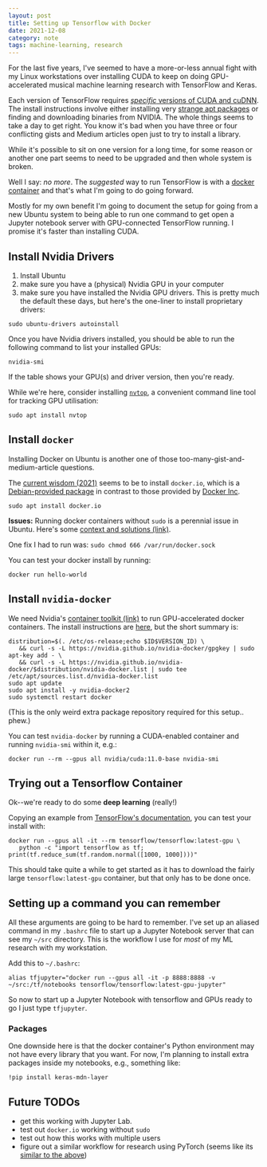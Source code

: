 ```yaml
---
layout: post
title: Setting up Tensorflow with Docker
date: 2021-12-08
category: note
tags: machine-learning, research
---
```


For the last five years, I've seemed to have a more-or-less annual fight with my Linux workstations over installing CUDA to keep on doing GPU-accelerated musical machine learning research with TensorFlow and Keras.

Each version of TensorFlow requires [_specific_ versions of CUDA and cuDNN](https://www.tensorflow.org/install/source#gpu). The install instructions involve either installing very [strange apt packages](https://www.tensorflow.org/install/gpu#install_cuda_with_apt) or finding and downloading binaries from NVIDIA. The whole things seems to take a day to get right. You know it's bad when you have three or four conflicting gists and Medium articles open just to try to install a library.

While it's possible to sit on one version for a long time, for some reason or another one part seems to need to be upgraded and then whole system is broken. 

Well I say: _no more_. The _suggested_ way to run TensorFlow is with a [docker container](https://www.tensorflow.org/install/docker) and that's what I'm going to do going forward.

Mostly for my own benefit I'm going to document the setup for going from a new Ubuntu system to being able to run one command to get open a Jupyter notebook server with GPU-connected TensorFlow running. I promise it's faster than installing CUDA.

## Install Nvidia Drivers

1. Install Ubuntu
2. make sure you have a (physical) Nvidia GPU in your computer
3. make sure you have installed the Nvidia GPU drivers. This is pretty much the default these days, but here's the one-liner to install proprietary drivers:

```
sudo ubuntu-drivers autoinstall
```

Once you have Nvidia drivers installed, you should be able to run the following command to list your installed GPUs:

```
nvidia-smi
```

If the table shows your GPU(s) and driver version, then you're ready.

While we're here, consider installing [`nvtop`](https://github.com/Syllo/nvtop), a convenient command line tool for tracking GPU utilisation:

```
sudo apt install nvtop
```


## Install `docker`

Installing Docker on Ubuntu is another one of those too-many-gist-and-medium-article questions.

The [current wisdom (2021)](https://stackoverflow.com/questions/45023363/what-is-docker-io-in-relation-to-docker-ce-and-docker-ee) seems to be to install `docker.io`, which is a [Debian-provided package](https://www.collabora.com/news-and-blog/blog/2018/07/04/docker-io-debian-package-back-to-life/) in contrast to those provided by [Docker Inc](https://docs.docker.com/engine/install/ubuntu/).

```
sudo apt install docker.io
```

**Issues:** Running docker containers without `sudo` is a perennial issue in Ubuntu. Here's some [context and solutions (link)](https://stackoverflow.com/questions/48957195/how-to-fix-docker-got-permission-denied-issue).

One fix I had to run was: `sudo chmod 666 /var/run/docker.sock`

You can test your docker install by running:

```
docker run hello-world
```

## Install `nvidia-docker`

We need Nvidia's [container toolkit (link)](https://github.com/NVIDIA/nvidia-docker) to run GPU-accelerated docker containers. The install instructions are [here](https://docs.nvidia.com/datacenter/cloud-native/container-toolkit/install-guide.html#docker), but the short summary is:

```
distribution=$(. /etc/os-release;echo $ID$VERSION_ID) \
   && curl -s -L https://nvidia.github.io/nvidia-docker/gpgkey | sudo apt-key add - \
   && curl -s -L https://nvidia.github.io/nvidia-docker/$distribution/nvidia-docker.list | sudo tee /etc/apt/sources.list.d/nvidia-docker.list
sudo apt update
sudo apt install -y nvidia-docker2
sudo systemctl restart docker
```

(This is the only weird extra package repository required for this setup.. phew.)

You can test `nvidia-docker` by running a CUDA-enabled container and running `nvidia-smi` within it, e.g.:

```
docker run --rm --gpus all nvidia/cuda:11.0-base nvidia-smi
```

## Trying out a Tensorflow Container

Ok--we're ready to do some **deep learning** (really!)

Copying an example from [TensorFlow's documentation](https://www.tensorflow.org/install/docker), you can test your install with:

```
docker run --gpus all -it --rm tensorflow/tensorflow:latest-gpu \
   python -c "import tensorflow as tf; print(tf.reduce_sum(tf.random.normal([1000, 1000])))"
```

This should take quite a while to get started as it has to download the fairly large `tensorflow:latest-gpu` container, but that only has to be done once.

<!-- ## A few example commands -->

## Setting up a command you can remember

All these arguments are going to be hard to remember. I've set up an aliased command in my `.bashrc` file to start up a Jupyter Notebook server that can see my `~/src` directory. This is the workflow I use for _most_ of my ML research with my workstation.

Add this to `~/.bashrc`:

```
alias tfjupyter="docker run --gpus all -it -p 8888:8888 -v ~/src:/tf/notebooks tensorflow/tensorflow:latest-gpu-jupyter"
```

So now to start up a Jupyter Notebook with tensorflow and GPUs ready to go I just type `tfjupyter`.

### Packages

One downside here is that the docker container's Python environment may not have every library that you want. For now, I'm planning to install extra packages inside my notebooks, e.g., something like:

```
!pip install keras-mdn-layer
```


## Future TODOs

- get this working with Jupyter Lab.
- test out `docker.io` working without `sudo`
- test out how this works with multiple users
- figure out a similar workflow for research using PyTorch (seems like its [similar to the above](https://catalog.ngc.nvidia.com/orgs/nvidia/containers/pytorch))

